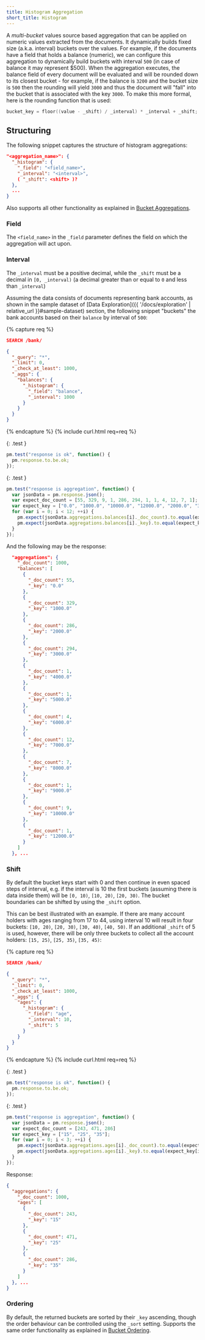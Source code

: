 ```yaml
---
title: Histogram Aggregation
short_title: Histogram
---
```


A _multi-bucket_ values source based aggregation that can be applied on numeric
values extracted from the documents. It dynamically builds fixed size (a.k.a.
interval) buckets over the values. For example, if the documents have a field
that holds a balance (numeric), we can configure this aggregation to dynamically
build buckets with interval `500` (in case of balance it may represent $500).
When the aggregation executes, the balance field of every document will be
evaluated and will be rounded down to its closest bucket - for example, if the
balance is `3200` and the bucket size is `500` then the rounding will yield
`3000` and thus the document will "fall" into the bucket that is associated with
the key `3000`. To make this more formal, here is the rounding function that is
used:

```cpp
bucket_key = floor((value - _shift) / _interval) * _interval + _shift;
```


## Structuring

The following snippet captures the structure of histogram aggregations:

```json
"<aggregation_name>": {
  "_histogram": {
    "_field": "<field_name>",
    "_interval": "<interval>",
    ( "_shift": <shift> )?
  },
  ...
}
```

Also supports all other functionality as explained in [Bucket Aggregations](..#structuring).

### Field

The `<field_name>` in the `_field` parameter defines the field on which the
aggregation will act upon.

### Interval

The `_interval` must be a positive decimal, while the `_shift` must be a decimal
in `[0, _interval)` (a decimal greater than or equal to `0` and less than
`_interval`)

Assuming the data consists of documents representing bank accounts, as shown in
the sample dataset of [Data Exploration]({{ '/docs/exploration' | relative_url }}#sample-dataset)
section, the following snippet "buckets" the bank accounts based on their
`balance` by interval of `500`:

{% capture req %}

```json
SEARCH /bank/

{
  "_query": "*",
  "_limit": 0,
  "_check_at_least": 1000,
  "_aggs": {
    "balances": {
      "_histogram": {
        "_field": "balance",
        "_interval": 1000
      }
    }
  }
}
```
{% endcapture %}
{% include curl.html req=req %}

{: .test }

```js
pm.test("response is ok", function() {
  pm.response.to.be.ok;
});
```

{: .test }

```js
pm.test("response is aggregation", function() {
  var jsonData = pm.response.json();
  var expect_doc_count = [55, 329, 9, 1, 286, 294, 1, 1, 4, 12, 7, 1];
  var expect_key = ["0.0", "1000.0", "10000.0", "12000.0", "2000.0", "3000.0", "4000.0", "5000.0", "6000.0", "7000.0", "8000.0", "9000.0"]; // FIXME: 10000.0 and 12000.0 should be last!
  for (var i = 0; i < 12; ++i) {
    pm.expect(jsonData.aggregations.balances[i]._doc_count).to.equal(expect_doc_count[i]);
    pm.expect(jsonData.aggregations.balances[i]._key).to.equal(expect_key[i]);
  }
});
```

And the following may be the response:

```json
  "aggregations": {
    "_doc_count": 1000,
    "balances": [
      {
        "_doc_count": 55,
        "_key": "0.0"
      },
      {
        "_doc_count": 329,
        "_key": "1000.0"
      },
      {
        "_doc_count": 286,
        "_key": "2000.0"
      },
      {
        "_doc_count": 294,
        "_key": "3000.0"
      },
      {
        "_doc_count": 1,
        "_key": "4000.0"
      },
      {
        "_doc_count": 1,
        "_key": "5000.0"
      },
      {
        "_doc_count": 4,
        "_key": "6000.0"
      },
      {
        "_doc_count": 12,
        "_key": "7000.0"
      },
      {
        "_doc_count": 7,
        "_key": "8000.0"
      },
      {
        "_doc_count": 1,
        "_key": "9000.0"
      },
      {
        "_doc_count": 9,
        "_key": "10000.0"
      },
      {
        "_doc_count": 1,
        "_key": "12000.0"
      }
    ]
  }, ...
```

### Shift

By default the bucket keys start with 0 and then continue in even spaced steps
of interval, e.g. if the interval is 10 the first buckets (assuming there is
data inside them) will be `[0, 10)`, `[10, 20)`, `[20, 30)`. The bucket
boundaries can be shifted by using the `_shift` option.

This can be best illustrated with an example. If there are many account holders
with ages ranging from 17 to 44, using interval 10 will result in four buckets:
`[10, 20)`, `[20, 30)`, `[30, 40)`, `[40, 50)`. If an additional `_shift` of 5
is used, however, there will be only three buckets to collect all the account
holders: `[15, 25)`, `[25, 35)`, `[35, 45)`:

{% capture req %}

```json
SEARCH /bank/

{
  "_query": "*",
  "_limit": 0,
  "_check_at_least": 1000,
  "_aggs": {
    "ages": {
      "_histogram": {
        "_field": "age",
        "_interval": 10,
        "_shift": 5
      }
    }
  }
}
```
{% endcapture %}
{% include curl.html req=req %}

{: .test }

```js
pm.test("response is ok", function() {
  pm.response.to.be.ok;
});
```

{: .test }

```js
pm.test("response is aggregation", function() {
  var jsonData = pm.response.json();
  var expect_doc_count = [243, 471, 286]
  var expect_key = ["15", "25", "35"];
  for (var i = 0; i < 3; ++i) {
    pm.expect(jsonData.aggregations.ages[i]._doc_count).to.equal(expect_doc_count[i]);
    pm.expect(jsonData.aggregations.ages[i]._key).to.equal(expect_key[i]);
  }
});
```
Response:

```json
{
  "aggregations": {
    "_doc_count": 1000,
    "ages": [
      {
        "_doc_count": 243,
        "_key": "15"
      },
      {
        "_doc_count": 471,
        "_key": "25"
      },
      {
        "_doc_count": 286,
        "_key": "35"
      }
    ]
  }, ...
}
```

### Ordering

By default, the returned buckets are sorted by their `_key` ascending, though
the order behaviour can be controlled using the `_sort` setting. Supports the
same order functionality as explained in [Bucket Ordering](..#ordering).
